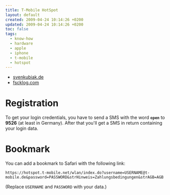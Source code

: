 ```yaml
---
title: T-Mobile HotSpot
layout: default
created: 2009-04-24 10:14:26 +0200
updated: 2009-04-24 10:14:26 +0200
toc: false
tags:
  - know-how
  - hardware
  - apple
  - iphone
  - t-mobile
  - hotspot
---
```

* [svenkubiak.de](http://www.svenkubiak.de/2008/07/20/mit-dem-iphone-im-t-mobile-hotspot/)
* [fscklog.com](http://www.fscklog.com/2007/11/iphone-tipp-zur.html)


Registration
============

To get your login credentials, you have to send a SMS with the word **`open`** to **9526** (at least in Germany).
After that you'll get a SMS in return containing your login data.


Bookmark
========

You can add a bookmark to Safari with the following link:

    https://hotspot.t-mobile.net/wlan/index.do?username=USERNAME@t-mobile.de&password=PASSWORD&strHinweis=Zahlungsbedingungen&strAGB=AGB

(Replace `USERNAME` and `PASSWORD` with your data.)
